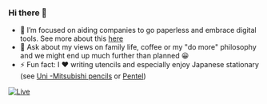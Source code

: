 ### Hi there 👋

- 🔭 I’m focused on aiding companies to go paperless and embrace digital tools. See more about this [here](https://asw.ro/)
- 💬 Ask about my views on family life, coffee or my "do more" philosophy and we might end up much further than planned 😀
- ⚡ Fun fact: I ❤️ writing utencils and especially enjoy Japanese stationary (see [Uni -Mitsubishi pencils](https://www.uniball.com/home/index.html) or [Pentel](http://www.pentelworld.com/))

[![Live](https://img.shields.io/badge/Vezi_👉-ovidiuchis.github.io-brightgreen?style=for-the-badge)](https://ovidiuchis.github.io/)
